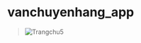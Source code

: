 # vanchuyenhang_app
> ![Trangchu5](https://user-images.githubusercontent.com/80567323/148056699-e34612c6-7be2-4e1c-b72d-010ea7168d8e.jpg)
